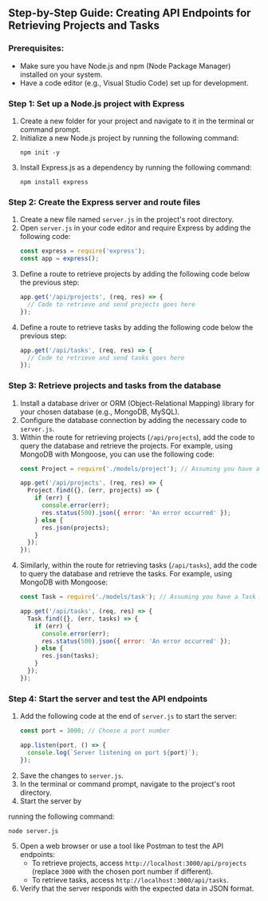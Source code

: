 

## Step-by-Step Guide: Creating API Endpoints for Retrieving Projects and Tasks

### Prerequisites:
- Make sure you have Node.js and npm (Node Package Manager) installed on your system.
- Have a code editor (e.g., Visual Studio Code) set up for development.

### Step 1: Set up a Node.js project with Express

1. Create a new folder for your project and navigate to it in the terminal or command prompt.
2. Initialize a new Node.js project by running the following command:
   ```
   npm init -y
   ```
3. Install Express.js as a dependency by running the following command:
   ```
   npm install express
   ```

### Step 2: Create the Express server and route files

1. Create a new file named `server.js` in the project's root directory.
2. Open `server.js` in your code editor and require Express by adding the following code:
   ```javascript
   const express = require('express');
   const app = express();
   ```
3. Define a route to retrieve projects by adding the following code below the previous step:
   ```javascript
   app.get('/api/projects', (req, res) => {
     // Code to retrieve and send projects goes here
   });
   ```
4. Define a route to retrieve tasks by adding the following code below the previous step:
   ```javascript
   app.get('/api/tasks', (req, res) => {
     // Code to retrieve and send tasks goes here
   });
   ```

### Step 3: Retrieve projects and tasks from the database

1. Install a database driver or ORM (Object-Relational Mapping) library for your chosen database (e.g., MongoDB, MySQL).
2. Configure the database connection by adding the necessary code to `server.js`.
3. Within the route for retrieving projects (`/api/projects`), add the code to query the database and retrieve the projects. For example, using MongoDB with Mongoose, you can use the following code:
   ```javascript
   const Project = require('./models/project'); // Assuming you have a Project model defined

   app.get('/api/projects', (req, res) => {
     Project.find({}, (err, projects) => {
       if (err) {
         console.error(err);
         res.status(500).json({ error: 'An error occurred' });
       } else {
         res.json(projects);
       }
     });
   });
   ```
4. Similarly, within the route for retrieving tasks (`/api/tasks`), add the code to query the database and retrieve the tasks. For example, using MongoDB with Mongoose:
   ```javascript
   const Task = require('./models/task'); // Assuming you have a Task model defined

   app.get('/api/tasks', (req, res) => {
     Task.find({}, (err, tasks) => {
       if (err) {
         console.error(err);
         res.status(500).json({ error: 'An error occurred' });
       } else {
         res.json(tasks);
       }
     });
   });
   ```

### Step 4: Start the server and test the API endpoints

1. Add the following code at the end of `server.js` to start the server:
   ```javascript
   const port = 3000; // Choose a port number

   app.listen(port, () => {
     console.log(`Server listening on port ${port}`);
   });
   ```
2. Save the changes to `server.js`.
3. In the terminal or command prompt, navigate to the project's root directory.
4. Start the server by

 running the following command:
   ```
   node server.js
   ```
5. Open a web browser or use a tool like Postman to test the API endpoints:
   - To retrieve projects, access `http://localhost:3000/api/projects` (replace `3000` with the chosen port number if different).
   - To retrieve tasks, access `http://localhost:3000/api/tasks`.
6. Verify that the server responds with the expected data in JSON format.

